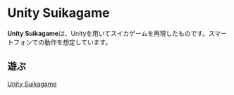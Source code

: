 # Unity Suikagame

**Unity Suikagame**は、Unityを用いてスイカゲームを再現したものです。スマートフォンでの動作を想定しています。

## 遊ぶ

[Unity Suikagame](https://bey9434.github.io/Unity.suikagame/)
